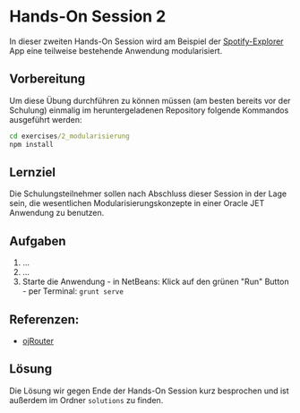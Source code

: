 # Hands-On Session 2

In dieser zweiten Hands-On Session wird am Beispiel der [Spotify-Explorer](https://github.com/enpit/jet-spotify-explorer/) App eine teilweise bestehende Anwendung modularisiert.


## Vorbereitung

Um diese Übung durchführen zu können müssen (am besten bereits vor der Schulung) einmalig im heruntergeladenen Repository folgende Kommandos ausgeführt werden:

``` cmd
cd exercises/2_modularisierung
npm install
```

## Lernziel

Die Schulungsteilnehmer sollen nach Abschluss dieser Session in der Lage sein, die wesentlichen Modularisierungskonzepte in einer Oracle JET Anwendung zu benutzen.

## Aufgaben

  1. ...
  2. ...
  3. Starte die Anwendung
    - in NetBeans: Klick auf den grünen "Run" Button
    - per Terminal: `grunt serve`

## Referenzen:

- [ojRouter](http://www.oracle.com/webfolder/technetwork/jet/jetCookbook.html?component=router&demo=simple)

## Lösung

Die Lösung wir gegen Ende der Hands-On Session kurz besprochen und ist außerdem im Ordner `solutions` zu finden.
